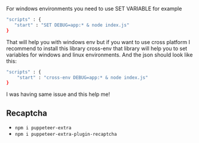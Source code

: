 For windows environments you need to use SET VARIABLE for example

```bash
"scripts" : {
   "start" : "SET DEBUG=app:* & node index.js"
}
```

That will help you with windows env but if you want to use cross platform I recommend to install this library cross-env that library will help you to set variables for windows and linux environments. And the json should look like this:

```bash
"scripts" : {
    "start" : "cross-env DEBUG=app:* & node index.js"
}
```

I was having same issue and this help me!

## Recaptcha

- `npm i puppeteer-extra`
- `npm i puppeteer-extra-plugin-recaptcha`

